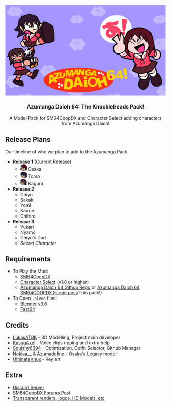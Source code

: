 
<p align=center> <img src="images/azumanga-daioh-main-art.png" width="720"> </p>

### <p align=center>Azumanga Daioh 64: The Knuckleheads Pack!</p>

 <p align=center>A Model Pack for SM64CoopDX and Character Select adding characters from Azumanga Daioh!</p>
 
## Release Plans

 Our timeline of who we plan to add to the Azumanga Pack

- **Release 1** (Current Release)
    - <img src="textures/osakav2-icon.png" height="20"> Osaka
    - <img src="textures/tomo-icon.png" height="20"> Tomo
    - <img src="textures/kagura-icon.png" height="20"> Kagura
- **Release 2**
    - Chiyo
    - Sakaki
    - Yomi
    - Kaorin
    - Chihiro
- **Release 3**
    - Yukari
    - Nyamo
    - Chiyo's Dad
    - *Secret Character*

## Requirements
- To Play the Mod:
   - [SM64CoopDX](https://github.com/coop-deluxe/sm64coopdx)
   - [Character Select](https://github.com/Squishy6094/character-select-coop) (v1.8 or higher)
   - [Azumanga Daioh 64 Github Repo](https://github.com/LukasATBK/char-select-azumanga-pack/releases/latest) or [Azumanga Daioh 64 SM64COOPDX Forum post](https://mods.sm64coopdx.com/mods/azumanga-daioh-64-pack.205/)(This pack!)
- To Open `.blend` files:
   - [Blender v3.6](https://www.blender.org/download/releases/3-6/)
   - [Fast64](https://github.com/Fast-64/fast64])

## Credits
- [LukasATBK](https://allmylinks.com/lukasatbk) - 3D Modelling, Project main developer
- [KasugAxel](https://twitter.com/kasugaxel) - Voice clips ripping and extra help
- [Squishy6094](https://github.com/Squishy6094) - Optimization, Outfit Selector, Github Manager
- [Nokiaa__](https://twitter.com/Nokiaa__) & [Azumadeline](https://twitter.com/azumadeline) - Osaka's Legacy model
- [UltimateKnux](https://twitter.com/KnuxUltimate) - Key art

 ## Extra
- [Discord Server](https://discord.gg/nABcj6V3m6)
- [SM64CoopDX Forums Post](https://mods.sm64coopdx.com/mods/azumanga-daioh-64-pack.205/)
- [Transparent renders, logos, HD Models, etc](https://www.mediafire.com/folder/omkm3wo4jtjm6/Azumanga64_Stuff)

